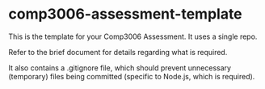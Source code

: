 # comp3006-assessment-template

This is the template for your Comp3006 Assessment. It uses a single repo.

Refer to the brief document for details regarding what is required.

It also contains a .gitignore file, which should prevent unnecessary (temporary) files being committed (specific to Node.js, which is required).
